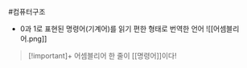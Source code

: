 #컴퓨터구조 

+ 0과 1로 표현된 명령어(기계어)를 읽기 편한 형태로 번역한 언어
![[어셈블리어.png]]

> [!important]+ 
> 어셈블리어 한 줄이 [[명령어]]이다!
